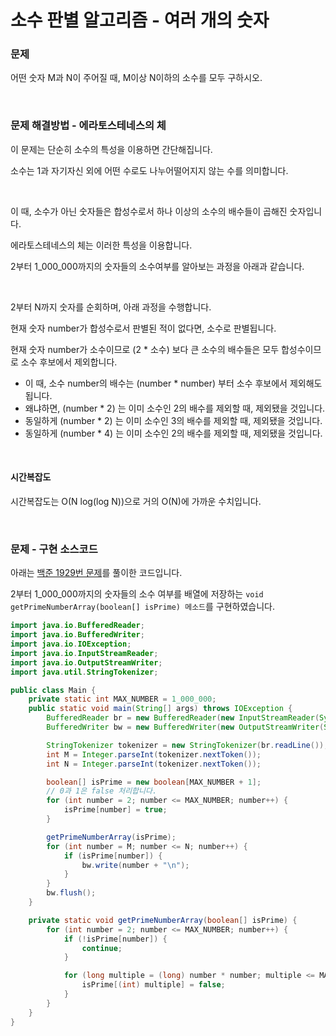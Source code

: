 # 소수 판별 알고리즘 - 여러 개의 숫자

### 문제

어떤 숫자 M과 N이 주어질 때, M이상 N이하의 소수를 모두 구하시오.

<br>

### 문제 해결방법 - 에라토스테네스의 체

이 문제는 단순히 소수의 특성을 이용하면 간단해집니다.

소수는 1과 자기자신 외에 어떤 수로도 나누어떨어지지 않는 수를 의미합니다.

<br>

이 때, 소수가 아닌 숫자들은 합성수로서 하나 이상의 소수의 배수들이 곱해진 숫자입니다.

에라토스테네스의 체는 이러한 특성을 이용합니다.

2부터 1_000_000까지의 숫자들의 소수여부를 알아보는 과정을 아래과 같습니다.

<br>

2부터 N까지 숫자를 순회하며, 아래 과정을 수행합니다.

현재 숫자 number가 합성수로서 판별된 적이 없다면, 소수로 판별됩니다.

현재 숫자 number가 소수이므로 (2 * 소수) 보다 큰 소수의 배수들은 모두 합성수이므로 소수 후보에서 제외합니다.

- 이 때, 소수 number의 배수는 (number * number) 부터 소수 후보에서 제외해도 됩니다.
- 왜냐하면, (number * 2) 는 이미 소수인 2의 배수를 제외할 때, 제외됐을 것입니다.
- 동일하게 (number * 2) 는 이미 소수인 3의 배수를 제외할 때, 제외됐을 것입니다.
- 동일하게 (number * 4) 는 이미 소수인 2의 배수를 제외할 때, 제외됐을 것입니다.

<br>

#### 시간복잡도

시간복잡도는 O(N log(log N))으로 거의 O(N)에 가까운 수치입니다.

<br>

### 문제 - 구현 소스코드

아래는 [백준 1929번 문제](https://www.acmicpc.net/problem/1929)를 풀이한 코드입니다.

2부터 1_000_000까지의 숫자들의 소수 여부를 배열에 저장하는 `void getPrimeNumberArray(boolean[] isPrime) 메소드`를 구현하였습니다.

```java
import java.io.BufferedReader;
import java.io.BufferedWriter;
import java.io.IOException;
import java.io.InputStreamReader;
import java.io.OutputStreamWriter;
import java.util.StringTokenizer;

public class Main {
    private static int MAX_NUMBER = 1_000_000;
    public static void main(String[] args) throws IOException {
        BufferedReader br = new BufferedReader(new InputStreamReader(System.in));
        BufferedWriter bw = new BufferedWriter(new OutputStreamWriter(System.out));

        StringTokenizer tokenizer = new StringTokenizer(br.readLine());
        int M = Integer.parseInt(tokenizer.nextToken());
        int N = Integer.parseInt(tokenizer.nextToken());

        boolean[] isPrime = new boolean[MAX_NUMBER + 1];
        // 0과 1은 false 처리합니다.
        for (int number = 2; number <= MAX_NUMBER; number++) {
            isPrime[number] = true;
        }

        getPrimeNumberArray(isPrime);
        for (int number = M; number <= N; number++) {
            if (isPrime[number]) {
                bw.write(number + "\n");
            }
        }
        bw.flush();
    }

    private static void getPrimeNumberArray(boolean[] isPrime) {
        for (int number = 2; number <= MAX_NUMBER; number++) {
            if (!isPrime[number]) {
                continue;
            }

            for (long multiple = (long) number * number; multiple <= MAX_NUMBER; multiple += number) {
                isPrime[(int) multiple] = false;
            }
        }
    }
}
```

